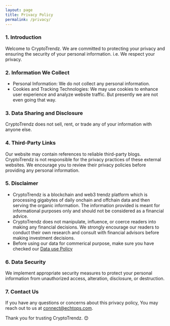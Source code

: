 ```yaml
---
layout: page
title: Privacy Policy
permalink: /privacy/
---
```



### 1. Introduction

Welcome to CryptoTrendz. We are committed to protecting your privacy and ensuring the security of your personal information. i.e. We respect your privacy.

### 2. Information We Collect

- Personal Information: We do not collect any personal information.
- Cookies and Tracking Technologies: We may use cookies to enhance user experience and analyze website traffic. But presently we are not even going that way. 

### 3. Data Sharing and Disclosure

CryptoTrendz does not sell, rent, or trade any of your information with anyone else.

### 4. Third-Party Links

Our website may contain references to reliable third-party blogs. CryptoTrendz is not responsible for the privacy practices of these external websites. We encourage you to review their privacy policies before providing any personal information.

### 5. Disclaimer

- CryptoTrendz is a blockchain and web3 trendz platform which is processing gigabytes of daily onchain and offchain data and then serving the organic information. The information provided is meant for informational purposes only and should not be considered as a financial advice.
- CryptoTrendz does not manipulate, influence, or coerce readers into making any financial decisions. We strongly encourage our readers to conduct their own research and consult with financial advisors before making investment decisions.
- Before using our data for commerical purpose, make sure you have checked our [Data use Policy](/terms/)

### 6. Data Security

We implement appropriate security measures to protect your personal information from unauthorized access, alteration, disclosure, or destruction.

### 7. Contact Us

If you have any questions or concerns about this privacy policy, You may reach out to us at [connect@echtops.com](mailto:connect@echtops.com).

Thank you for trusting CryptoTrendz. 😊  